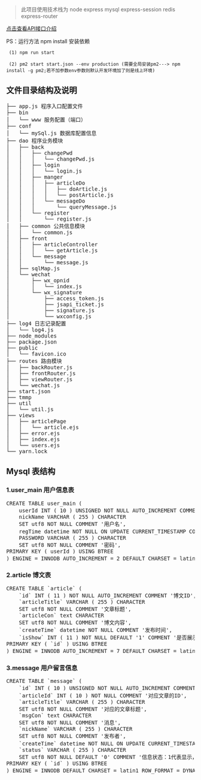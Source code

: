 >此项目使用技术栈为 node express mysql express-session redis express-router

[点击查看API接口介绍](./API.md)

PS：运行方法 npm install 安装依赖
	
	
	 (1) npm run start

	 (2) pm2 start start.json --env production (需要全局安装pm2---> npm install -g pm2;若不加参数env参数则默认开发环境加了则是线上环境)


## 文件目录结构及说明
<pre>
├── app.js 程序入口配置文件
├── bin
│   └── www 服务配置（端口）
├── conf
│   └── mySql.js 数据库配置信息
├── dao 程序业务模块
│   ├── back
│   │   ├── changePwd
│   │   │   └── changePwd.js
│   │   ├── login
│   │   │   └── login.js
│   │   ├── manger
│   │   │   ├── articleDo
│   │   │   │   ├── doArticle.js
│   │   │   │   └── postArticle.js
│   │   │   └── messageDo
│   │   │       └── queryMessage.js
│   │   └── register
│   │       └── register.js
│   ├── common 公共信息模块
│   │   └── common.js
│   ├── front
│   │   ├── articleController
│   │   │   └── getArticle.js
│   │   └── message
│   │       └── message.js
│   ├── sqlMap.js
│   └── wechat
│       ├── wx_opnid
│       │   └── index.js
│       └── wx_signature
│           ├── access_token.js
│           ├── jsapi_ticket.js
│           ├── signature.js
│           └── wxconfig.js
├── log4 日志记录配置
│   └── log4.js
├── node_modules
├── package.json
├── public
│   └── favicon.ico
├── routes 路由模块
│   ├── backRouter.js
│   ├── frontRouter.js
│   ├── viewRouter.js
│   └── wechat.js
├── start.json
├── tmmp
├── util
│   └── util.js
├── views
│   ├── articlePage
│   │   └── article.ejs
│   ├── error.ejs
│   ├── index.ejs
│   └── users.ejs
└── yarn.lock
</pre>

## Mysql 表结构

### 1.user_main 用户信息表

<pre>
CREATE TABLE user_main (
	userId INT ( 10 ) UNSIGNED NOT NULL AUTO_INCREMENT COMMENT '用户ID',
	nickName VARCHAR ( 255 ) CHARACTER 
	SET utf8 NOT NULL COMMENT '用户名',
	regTime datetime NOT NULL ON UPDATE CURRENT_TIMESTAMP COMMENT '注册时间',
	PASSWORD VARCHAR ( 255 ) CHARACTER 
	SET utf8 NOT NULL COMMENT '密码',
PRIMARY KEY ( userId ) USING BTREE 
) ENGINE = INNODB AUTO_INCREMENT = 2 DEFAULT CHARSET = latin1 ROW_FORMAT = DYNAMIC COMMENT = '管理员信息表';
</pre>

### 2.article 博文表

<pre>
CREATE TABLE `article` (
	`id` INT ( 11 ) NOT NULL AUTO_INCREMENT COMMENT '博文ID',
	`articleTitle` VARCHAR ( 255 ) CHARACTER 
	SET utf8 NOT NULL COMMENT '文章标题',
	`articleCon` text CHARACTER 
	SET utf8 NOT NULL COMMENT '博文内容',
	`createTime` datetime NOT NULL COMMENT '发布时间',
	`isShow` INT ( 11 ) NOT NULL DEFAULT '1' COMMENT '是否展示，1代表展示，0代表不展示',
PRIMARY KEY ( `id` ) USING BTREE 
) ENGINE = INNODB AUTO_INCREMENT = 7 DEFAULT CHARSET = latin1 ROW_FORMAT = DYNAMIC COMMENT = '文章内容';
</pre>

### 3.message 用户留言信息
<pre>
CREATE TABLE `message` (
	`id` INT ( 10 ) UNSIGNED NOT NULL AUTO_INCREMENT COMMENT '消息ID',
	`articleId` INT ( 10 ) NOT NULL COMMENT '对应文章的ID',
	`articleTitle` VARCHAR ( 255 ) CHARACTER 
	SET utf8 NOT NULL COMMENT '对应的文章标题',
	`msgCon` text CHARACTER 
	SET utf8 NOT NULL COMMENT '消息',
	`nickName` VARCHAR ( 255 ) CHARACTER 
	SET utf8 NOT NULL COMMENT '发布者',
	`createTime` datetime NOT NULL ON UPDATE CURRENT_TIMESTAMP COMMENT '上传或修改时间',
	`status` VARCHAR ( 255 ) CHARACTER 
	SET utf8 NOT NULL DEFAULT '0' COMMENT '信息状态：1代表显示，0代表不显示',
PRIMARY KEY ( `id` ) USING BTREE 
) ENGINE = INNODB DEFAULT CHARSET = latin1 ROW_FORMAT = DYNAMIC COMMENT = '文章留言信息';
</pre>


		

